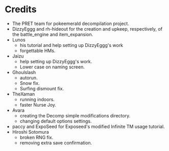 # Credits
* The PRET team for pokeemerald decompilation project.
* DizzyEggg and rh-hideout for the creation and upkeep, respectively, of the battle_engine and item_expansion.
* Lunos
    * his tutorial and help setting up DizzyEggg's work
    * forgettable HMs.
* Jaizu
    * help setting up DizzyEggg's work.
    * Lower case on naming screen.
* Ghoulslash
    * autorun.
    * Snow fix.
    * Surfing dismount fix.
* TheXaman
    * running indoors.
    * faster Nurse Joy.
* Avara
    * creating the Decomp simple modifications directory.
    * changing default options settings.
* paccy and ExpoSeed for Exposeed's modified Infinite TM usage tutorial.
* Hiroshi Sotomura
    * broken RNG fix.
    * removing extra save confirmation.
